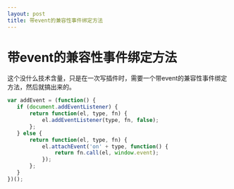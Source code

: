 ```yaml
---
layout: post
title: 带event的兼容性事件绑定方法
---
```


# 带event的兼容性事件绑定方法

这个没什么技术含量，只是在一次写插件时，需要一个带event的兼容性事件绑定方法，然后就搞出来的。

~~~javascript
var addEvent = (function() {
   if (document.addEventListener) {
       return function(el, type, fn) {
           el.addEventListener(type, fn, false);
       };
   } else {
       return function(el, type, fn) {
           el.attachEvent('on' + type, function() {
               return fn.call(el, window.event);
           });
       };
   }
})();
~~~